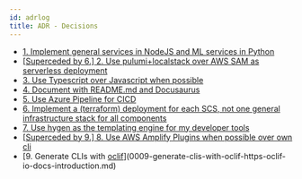 ```yaml
---
id: adrlog
title: ADR - Decisions
---
```


* [1. Implement general services in NodeJS and ML services in Python](0001-implement-general-services-in-nodejs-and-ml-services-in-python.md)
* [[Superceded by 6.] 2. Use pulumi+localstack over AWS SAM as serverless deployment](0002-use-pulumi-localstack-over-aws-sam-as-serverless-deployment.md)
* [3. Use Typescript over Javascript when possible](0003-use-typescript-over-javascript-when-possible.md)
* [4. Document with README.md and Docusaurus](0004-document-with-readme-md-and-docusaurus.md)
* [5. Use Azure Pipeline for CICD](0005-use-azure-pipeline-for-cicd.md)
* [6. Implement a (terraform) deployment for each SCS, not one general infrastructure stack for all components](0006-implement-a-terraform-deployment-for-each-scs-not-one-general-infrastructure-stack-for-all-components.md)
* [7. Use hygen as the templating engine for my developer tools](0007-use-hygen-as-the-templating-engine-for-my-developer-tools.md)
* [[Superceded by 9.] 8. Use AWS Amplify Plugins when possible over own cli](0008-use-aws-amplify-plugins-when-possible-over-own-cli.md)
* [9. Generate CLIs with [oclif](https://oclif.io/docs/introduction)](0009-generate-clis-with-oclif-https-oclif-io-docs-introduction.md)